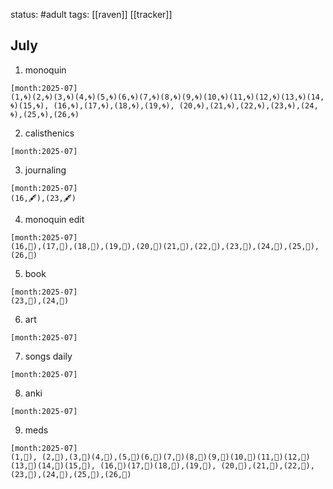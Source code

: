 status: #adult 
tags: [[raven]] [[tracker]]
## July
1. monoquin
```habitt
[month:2025-07]
(1,🌀)(2,🌀)(3,🌀)(4,🌀)(5,🌀)(6,🌀)(7,🌀)(8,🌀)(9,🌀)(10,🌀)(11,🌀)(12,🌀)(13,🌀)(14,🌀)(15,🌀), (16,🌀),(17,🌀),(18,🌀),(19,🌀), (20,🌀),(21,🌀),(22,🌀),(23,🌀),(24,🌀),(25,🌀),(26,🌀)
```

2. calisthenics
```habitt
[month:2025-07]
```

3. journaling
```habitt
[month:2025-07]
(16,🖋),(23,🖋)
```

4. monoquin edit
```habitt
[month:2025-07]
(16,💎),(17,💎),(18,💎),(19,💎),(20,💎)(21,💎),(22,💎),(23,💎),(24,💎),(25,💎),(26,💎)
```

5. book
```habitt
[month:2025-07]
(23,📖),(24,📖)
```

6. art
```habitt
[month:2025-07]
```

7. songs daily
```habitt
[month:2025-07]
```

8. anki
```habitt
[month:2025-07]
```

9. meds 
```habitt
[month:2025-07]
(1,💊), (2,💊),(3,💊)(4,💊),(5,💊)(6,💊)(7,💊)(8,💊)(9,💊)(10,💊)(11,💊)(12,💊)(13,💊)(14,💊)(15,💊), (16,💊)(17,💊)(18,💊),(19,💊), (20,💊),(21,💊),(22,💊), (23,💊),(24,💊),(25,💊),(26,💊)
```